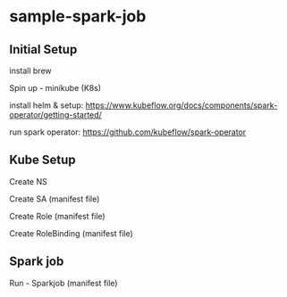 # sample-spark-job

## Initial Setup
install brew

Spin up - minikube (K8s)

install helm & setup: https://www.kubeflow.org/docs/components/spark-operator/getting-started/

run spark operator: https://github.com/kubeflow/spark-operator

## Kube Setup
Create NS

Create SA (manifest file)

Create Role (manifest file)

Create RoleBinding (manifest file)

## Spark job
Run - Sparkjob (manifest file)




